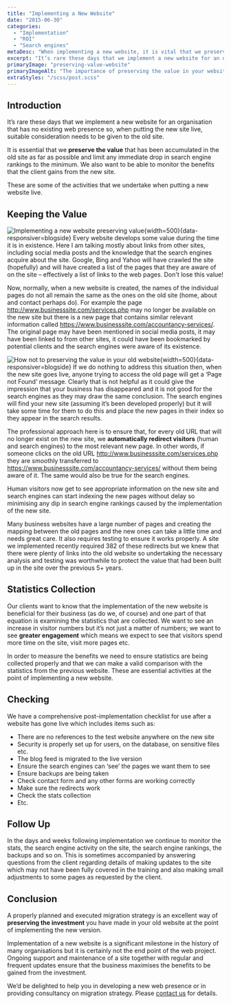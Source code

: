 ```yaml
---
title: "Implementing a New Website"
date: "2015-06-30"
categories:
  - "Implementation"
  - "ROI"
  - "Search engines"
metaDesc: "When implementing a new website, it is vital that we preserve the value accumulated in the old site and limit any drop in Google rankings to a minimum."
excerpt: "It’s rare these days that we implement a new website for an organisation that has no existing web presence so, when putting the new site live, suitable consideration needs to be given to the old site. It is essential that we <strong>preserve the value that has been accumulated in the old site</strong> as far as possible. We also want to be able to monitor the benefits that the client gains from the new site. These are some of the activities that we undertake when putting a new website live."
primaryImage: "preserving-value-website"
primaryImageAlt: "The importance of preserving the value in your website"
extraStyles: "/scss/post.scss"
---
```


## Introduction

It’s rare these days that we implement a new website for an organisation that has no existing web presence so, when putting the new site live, suitable consideration needs to be given to the old site.

It is essential that we **preserve the value** that has been accumulated in the old site as far as possible and limit any immediate drop in search engine rankings to the minimum. We also want to be able to monitor the benefits that the client gains from the new site.

These are some of the activities that we undertake when putting a new website live.

## Keeping the Value

![Implementing a new website preserving value](/optim/blog/preserving-value-website.jpg){width=500}{data-responsiver=blogside}
Every website develops some value during the time it is in existence. Here I am talking mostly about links from other sites, including social media posts and the knowledge that the search engines acquire about the site. Google, Bing and Yahoo will have crawled the site (hopefully) and will have created a list of the pages that they are aware of on the site – effectively a list of links to the web pages. Don't lose this value!

Now, normally, when a new website is created, the names of the individual pages do not all remain the same as the ones on the old site (home, about and contact perhaps do). For example the page http://www.businesssite.com/services.php may no longer be available on the new site but there is a new page that contains similar relevant information called https://www.businesssite.com/accountancy-services/. The original page may have been mentioned in social media posts, it may have been linked to from other sites, it could have been bookmarked by potential clients and the search engines were aware of its existence.

![How not to preserving the value in your old website](/optim/blog/page-not-found.jpg){width=500}{data-responsiver=blogside}
If we do nothing to address this situation then, when the new site goes live, anyone trying to access the old page will get a ‘Page not Found’ message. Clearly that is not helpful as it could give the impression that your business has disappeared and it is not good for the search engines as they may draw the same conclusion. The search engines will find your new site (assuming it’s been developed properly) but it will take some time for them to do this and place the new pages in their index so they appear in the search results.

The professional approach here is to ensure that, for every old URL that will no longer exist on the new site, we **automatically redirect visitors** (human and search engines) to the most relevant new page. In other words, if someone clicks on the old URL http://www.businesssite.com/services.php they are smoothly transferred to https://www.businesssite.com/accountancy-services/ without them being aware of it. The same would also be true for the search engines.

Human visitors now get to see appropriate information on the new site and search engines can start indexing the new pages without delay so minimising any dip in search engine rankings caused by the implementation of the new site.

Many business websites have a large number of pages and creating the mapping between the old pages and the new ones can take a little time and needs great care. It also requires testing to ensure it works properly. A site we implemented recently required 382 of these redirects but we knew that there were plenty of links into the old website so undertaking the necessary analysis and testing was worthwhile to protect the value that had been built up in the site over the previous 5+ years.

## Statistics Collection

Our clients want to know that the implementation of the new website is beneficial for their business (as do we, of course) and one part of that equation is examining the statistics that are collected. We want to see an increase in visitor numbers but it’s not just a matter of numbers; we want to see **greater engagement** which means we expect to see that visitors spend more time on the site, visit more pages etc.

In order to measure the benefits we need to ensure statistics are being collected properly and that we can make a valid comparison with the statistics from the previous website. These are essential activities at the point of implementing a new website.

## Checking

We have a comprehensive post-implementation checklist for use after a website has gone live which includes items such as:

- There are no references to the test website anywhere on the new site
- Security is properly set up for users, on the database, on sensitive files etc.
- The blog feed is migrated to the live version
- Ensure the search engines can ‘see’ the pages we want them to see
- Ensure backups are being taken
- Check contact form and any other forms are working correctly
- Make sure the redirects work
- Check the stats collection
- Etc.

## Follow Up

In the days and weeks following implementation we continue to monitor the stats, the search engine activity on the site, the search engine rankings, the backups and so on. This is sometimes accompanied by answering questions from the client regarding details of making updates to the site which may not have been fully covered in the training and also making small adjustments to some pages as requested by the client.

## Conclusion

A properly planned and executed migration strategy is an excellent way of **preserving the investment** you have made in your old website at the point of implementing the new version.

Implementation of a new website is a significant milestone in the history of many organisations but it is certainly not the end point of the web project. Ongoing support and maintenance of a site together with regular and frequent updates ensure that the business maximises the benefits to be gained from the investment.

We’d be delighted to help you in developing a new web presence or in providing consultancy on migration strategy. Please [contact us](/contact/) for details.
